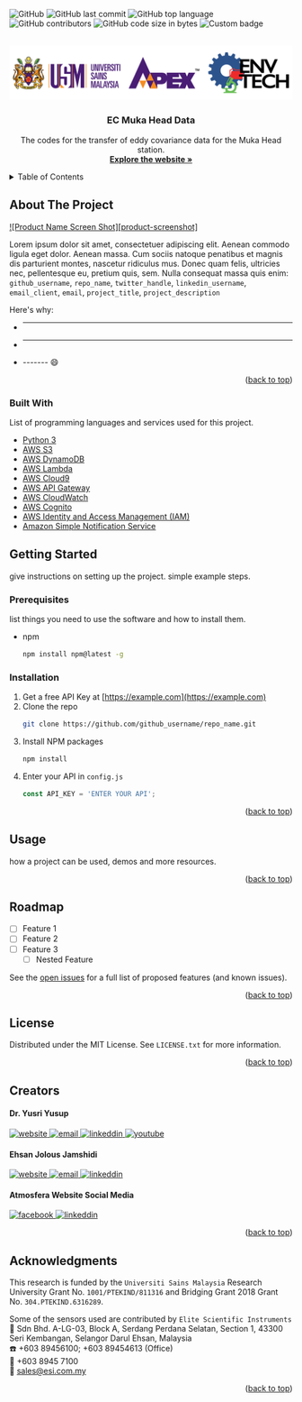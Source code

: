 <!-- Badges -->
![GitHub](https://img.shields.io/github/license/AtmosferaUSM/ec_mukahead?label=license&logo=Github&style=for-the-badge)
![GitHub last commit](https://img.shields.io/github/last-commit/AtmosferaUSM/ec_mukahead?style=for-the-badge)
![GitHub top language](https://img.shields.io/github/languages/top/AtmosferaUSM/ec_mukahead?color=yellow&style=for-the-badge)
![GitHub contributors](https://img.shields.io/github/contributors/AtmosferaUSM/ec_mukahead?style=for-the-badge)
![GitHub code size in bytes](https://img.shields.io/github/languages/code-size/AtmosferaUSM/ec_mukahead?logo=Github&style=for-the-badge)
![Custom badge](https://img.shields.io/endpoint?url=https%3A%2F%2Fsn7hcohj4l.execute-api.us-west-2.amazonaws.com%2Fv1%2Fgithub&style=for-the-badge)




<div id="top"></div>
<!-- PROJECT LOGO -->
<br />
<div align="center">
  <a href="https://atmosfera.usm.my/index.html" target="_blank">
    <img src="https://github.com/AtmosferaUSM/ec_mukahead/blob/main/images/white-logo.jpg" alt="Logo">
  </a>

  <h3 align="center">EC Muka Head Data</h3>

  <p align="center">
    The codes for the transfer of eddy covariance data for the Muka Head station.
    <br />
    <a href="https://atmosfera.usm.my/index.html" target="_blank"><strong>Explore the website »</strong></a>
    <br />
  </p>
</div>



<!-- TABLE OF CONTENTS -->
<details>
  <summary>Table of Contents</summary>
  <ol>
    <li>
      <a href="#about-the-project">About The Project</a>
      <ul>
        <li><a href="#built-with">Built With</a></li>
      </ul>
    </li>
    <li>
      <a href="#getting-started">Getting Started</a>
      <ul>
        <li><a href="#prerequisites">Prerequisites</a></li>
        <li><a href="#installation">Installation</a></li>
      </ul>
    </li>
    <li><a href="#usage">Usage</a></li>
    <li><a href="#roadmap">Roadmap</a></li>
    <li><a href="#license">License</a></li>
    <li><a href="#contact">Contact</a></li>
    <li><a href="#acknowledgments">Acknowledgments</a></li>
  </ol>
</details>

<!-- ABOUT THE PROJECT -->
## About The Project

[![Product Name Screen Shot][product-screenshot]](https://example.com)

Lorem ipsum dolor sit amet, consectetuer adipiscing elit. Aenean commodo ligula eget dolor. Aenean massa. Cum sociis natoque penatibus et magnis dis parturient montes, nascetur ridiculus mus. Donec quam felis, ultricies nec, pellentesque eu, pretium quis, sem. Nulla consequat massa quis enim: `github_username`, `repo_name`, `twitter_handle`, `linkedin_username`, `email_client`, `email`, `project_title`, `project_description`

Here's why:
* -------
* -------
* ------- :smile:

<p align="right">(<a href="#top">back to top</a>)</p>

### Built With

List of programming languages and services used for this project.

* [Python 3](https://www.python.org/)
* [AWS S3](https://aws.amazon.com/s3/)
* [AWS DynamoDB](https://aws.amazon.com/dynamodb/)
* [AWS Lambda](https://aws.amazon.com/lambda/)
* [AWS Cloud9](https://aws.amazon.com/cloud9/)
* [AWS API Gateway](https://aws.amazon.com/api-gateway/)
* [AWS CloudWatch](https://aws.amazon.com/cloudwatch/)
* [AWS Cognito](https://aws.amazon.com/cognito/)
* [AWS Identity and Access Management (IAM)](https://aws.amazon.com/iam/)
* [Amazon Simple Notification Service](https://aws.amazon.com/sns/)


<!-- GETTING STARTED -->
## Getting Started

give instructions on setting up the project.
simple example steps.

### Prerequisites

list things you need to use the software and how to install them.
* npm
  ```sh
  npm install npm@latest -g
  ```

### Installation

1. Get a free API Key at [https://example.com](https://example.com)
2. Clone the repo
   ```sh
   git clone https://github.com/github_username/repo_name.git
   ```
3. Install NPM packages
   ```sh
   npm install
   ```
4. Enter your API in `config.js`
   ```js
   const API_KEY = 'ENTER YOUR API';
   ```

<p align="right">(<a href="#top">back to top</a>)</p>



<!-- USAGE EXAMPLES -->
## Usage

how a project can be used, demos and more resources.


<p align="right">(<a href="#top">back to top</a>)</p>



<!-- ROADMAP -->
## Roadmap

- [ ] Feature 1
- [ ] Feature 2
- [ ] Feature 3
    - [ ] Nested Feature

See the [open issues](https://github.com/AtmosferaUSM/ec_mukahead/issues) for a full list of proposed features (and known issues).

<p align="right">(<a href="#top">back to top</a>)</p>


<!-- LICENSE -->
## License

Distributed under the MIT License. See `LICENSE.txt` for more information.

<p align="right">(<a href="#top">back to top</a>)</p>



<!-- CONTACT -->
## Creators

#### Dr. Yusri Yusup
<div>
    <a href="https://sites.google.com/site/yusriyp" target="_blank">
        <img src="https://img.shields.io/badge/website-sites.google.com/site/yusriyp-green?style=for-the-badge&logo=appveyor" alt="website">
    </a>
    <a href="nailto:yusriy@usm.my" target="_blank">
        <img src="https://img.shields.io/badge/email-yusriy@usm.my-important?style=for-the-badge" alt="email">
    </a>
    <a href="https://www.linkedin.com/in/yusriy/" target="_blank">
        <img src="https://img.shields.io/badge/LinkedIn-0077B5?style=for-the-badge&logo=linkedin&logoColor=white" alt="linkeddin">
    </a>
    <a href="https://www.youtube.com/channel/UCAGpbU_rdH7sTMUZPn9r67w" target="_blank">
        <img src="https://img.shields.io/badge/YouTube-FF0000?style=for-the-badge&logo=youtube&logoColor=white" alt="youtube">
    </a>
</div>



#### Ehsan Jolous Jamshidi
<div>
    <a href="https://jamshidi.herokuapp.com/" target="_blank">
        <img src="https://img.shields.io/badge/website-jamshidi.herokuapp.com-green?style=for-the-badge&logo=appveyor" alt="website">
    </a>
    <a href="nailto:ej.jamshidi@gmail.com" target="_blank">
        <img src="https://img.shields.io/badge/email-ej.jamshidi@gmail.com-important?style=for-the-badge" alt="email">
    </a>
    <a href="https://my.linkedin.com/in/ehsan-jolous-jamshidi-19a2b6146" target="_blank">
        <img src="https://img.shields.io/badge/LinkedIn-0077B5?style=for-the-badge&logo=linkedin&logoColor=white" alt="linkeddin">
    </a>
</div>


#### Atmosfera Website Social Media
<div>
<a href="https://www.facebook.com/atmosphereInteraction" target="_blank">
    <img src="https://img.shields.io/badge/Facebook-1877F2?style=for-the-badge&logo=facebook&logoColor=white" alt="facebook">
</a>

<a href="https://www.linkedin.com/company/atmosphere-interaction" target="_blank">
    <img src="https://img.shields.io/badge/LinkedIn-0077B5?style=for-the-badge&logo=linkedin&logoColor=white" alt="linkeddin">
</a> 
</div>

<p align="right">(<a href="#top">back to top</a>)</p>


<!-- ACKNOWLEDGMENTS -->
## Acknowledgments

This research is funded by the `Universiti Sains Malaysia` Research University Grant No. `1001/PTEKIND/811316` and Bridging Grant 2018 Grant No. `304.PTEKIND.6316289`.
      
Some of the sensors used are contributed by `Elite Scientific Instruments` <br />
:office: Sdn Bhd. A-LG-03, Block A, Serdang Perdana Selatan, Section 1, 43300 Seri Kembangan, Selangor Darul Ehsan, Malaysia <br />
:phone: +603 89456100; +603 89454613 (Office) <br />
:fax:  +603 8945 7100 <br />
:email: sales@esi.com.my <br />






<p align="right">(<a href="#top">back to top</a>)</p>



<!-- MARKDOWN LINKS & IMAGES -->
<!-- https://www.markdownguide.org/basic-syntax/#reference-style-links -->

